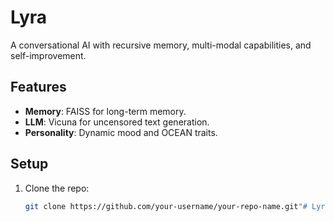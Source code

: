 # Lyra
A conversational AI with recursive memory, multi-modal capabilities, and self-improvement.

## Features
- **Memory**: FAISS for long-term memory.
- **LLM**: Vicuna for uncensored text generation.
- **Personality**: Dynamic mood and OCEAN traits.

## Setup
1. Clone the repo:
   ```bash
   git clone https://github.com/your-username/your-repo-name.git"# LyraBot" 
